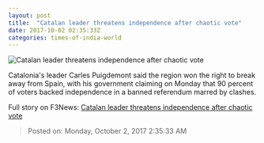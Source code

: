 ```yaml
---
layout: post
title:  "Catalan leader threatens independence after chaotic vote"
date: 2017-10-02 02:35:33Z
categories: times-of-india-world
---
```


![Catalan leader threatens independence after chaotic vote](http://timesofindia.indiatimes.com/photo/msid-60906900/60906900.jpg?477060)

Catalonia's leader Carles Puigdemont said the region won the right to break away from Spain, with his government claiming on Monday that 90 percent of voters backed independence in a banned referendum marred by clashes.


Full story on F3News: [Catalan leader threatens independence after chaotic vote](http://www.f3nws.com/n/FAfcQB)

> Posted on: Monday, October 2, 2017 2:35:33 AM
